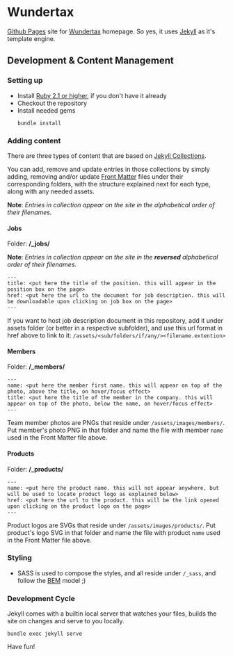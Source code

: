# Wundertax

[Github Pages](https://pages.github.com/) site for [Wundertax](http://wundertax.de) homepage. So yes, it uses [Jekyll](https://jekyllrb.com/) as it's template engine.

## Development & Content Management

### Setting up

* Install [Ruby 2.1 or higher](https://www.ruby-lang.org/en/downloads/), if you don't have it already
* Checkout the repository
* Install needed gems
    ```
    bundle install
    ```

### Adding content

There are three types of content that are based on [Jekyll Collections](https://jekyllrb.com/docs/collections/).

You can add, remove and update entries in those collections by simply adding, removing and/or update
[Front Matter](https://jekyllrb.com/docs/frontmatter/) files under their corresponding folders,
with the structure explained next for each type, along with any needed
assets.

**Note**: _Entries in collection appear on the site in the alphabetical order of their filenames._

#### Jobs

Folder: **/_jobs/**

**Note**: _Entries in collection appear on the site in the **reversed** alphabetical order of their filenames._

```
---
title: <put here the title of the position. this will appear in the position box on the page>
href: <put here the url to the document for job description. this will be downloadable upon clicking on job box on the page>
---
```

If you want to host job description document in this repository, add it under assets folder (or better in a respective subfolder),
and use this url format in href above to link to it: `/assets/<sub/folders/if/any/><filename.extention>`

#### Members

Folder: **/_members/**

```
---
name: <put here the member first name. this will appear on top of the photo, above the title, on hover/focus effect>
title: <put here the title of the member in the company. this will appear on top of the photo, below the name, on hover/focus effect>
---
```

Team member photos are PNGs that reside under `/assets/images/members/`. Put member's photo PNG in that folder
and name the file with member `name` used in the Front Matter file above.

#### Products

Folder: **/_products/**

```
---
name: <put here the product name. this will not appear anywhere, but will be used to locate product logo as explained below>
href: <put here the url to the product. this will be the link opened upon clicking on the product logo on the page>
---
```

Product logos are SVGs that reside under `/assets/images/products/`. Put product's logo SVG in that folder
and name the file with product `name` used in the Front Matter file above.

### Styling
* SASS is used to compose the styles, and all reside under `/_sass`, and follow the [BEM](http://getbem.com/) model ;)


### Development Cycle

Jekyll comes with a builtin local server that watches your files, builds the site on changes and serve to you
locally.

```
bundle exec jekyll serve
```

Have fun!

